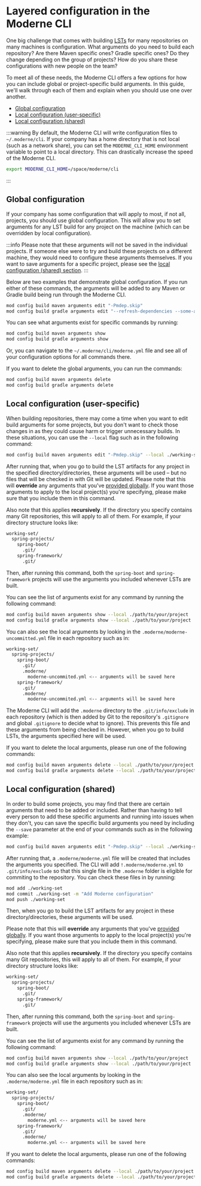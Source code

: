 # Layered configuration in the Moderne CLI

One big challenge that comes with building [LSTs](../../../administrator-documentation/moderne-platform/references/lossless-semantic-trees.md) for many repositories on many machines is configuration. What arguments do you need to build each repository? Are there Maven specific ones? Gradle specific ones? Do they change depending on the group of projects? How do you share these configurations with new people on the team?

To meet all of these needs, the Moderne CLI offers a few options for how you can include global or project-specific build arguments. In this guide, we'll walk through each of them and explain when you should use one over another.

* [Global configuration](#global-configuration)
* [Local configuration (user-specific)](#local-configuration-user-specific)
* [Local configuration (shared)](#local-configuration-shared)

:::warning
By default, the Moderne CLI will write configuration files to `~/.moderne/cli`. If your company has a home directory that is not local (such as a network share), you can set the `MODERNE_CLI_HOME` environment variable to point to a local directory. This can drastically increase the speed of the Moderne CLI.

```bash
export MODERNE_CLI_HOME=/space/moderne/cli
```
:::

## Global configuration

If your company has some configuration that will apply to most, if not all, projects, you should use global configuration. This will allow you to set arguments for any LST build for any project on the machine (which can be overridden by local configuration).

:::info
Please note that these arguments will not be saved in the individual projects. If someone else were to try and build these projects on a different machine, they would need to configure these arguments themselves. If you want to save arguments for a specific project, please see the [local configuration (shared) section](#local-configuration-shared).
:::

Below are two examples that demonstrate global configuration. If you run either of these commands, the arguments will be added to any Maven or Gradle build being run through the Moderne CLI.

```bash
mod config build maven arguments edit "-Pmdep.skip"
mod config build gradle arguments edit "--refresh-dependencies --some-additional-args"
```

You can see what arguments exist for specific commands by running:

```bash
mod config build maven arguments show
mod config build gradle arguments show
```

Or, you can navigate to the `~/.moderne/cli/moderne.yml` file and see all of your configuration options for all commands there.

If you want to delete the global arguments, you can run the commands:

```bash
mod config build maven arguments delete
mod config build gradle arguments delete
```

## Local configuration (user-specific)

When building repositories, there may come a time when you want to edit build arguments for some projects, but you don't want to check those changes in as they could cause harm or trigger unnecessary builds. In these situations, you can use the `--local` flag such as in the following command:

```bash
mod config build maven arguments edit "-Pmdep.skip" --local ./working-set
```

After running that, when you go to build the LST artifacts for any project in the specified directory/directories, these arguments will be used – but no files that will be checked in with Git will be updated. Please note that this will **override** any arguments that you've [provided globally](#global-configuration). If you want those arguments to apply to the local project(s) you're specifying, please make sure that you include them in this command.

Also note that this applies **recursively**. If the directory you specify contains many Git repositories, this will apply to all of them. For example, if your directory structure looks like:

```bash
working-set/
  spring-projects/
    spring-boot/
      .git/
    spring-framework/
      .git/
```

Then, after running this command, both the `spring-boot` and `spring-framework` projects will use the arguments you included whenever LSTs are built.

You can see the list of arguments exist for any command by running the following command:

```bash
mod config build maven arguments show --local ./path/to/your/project
mod config build gradle arguments show --local ./path/to/your/project
```

You can also see the local arguments by looking in the `.moderne/moderne-uncommitted.yml` file in each repository such as in:

```bash
working-set/
  spring-projects/
    spring-boot/
      .git/
      .moderne/
        moderne-uncommited.yml <-- arguments will be saved here
    spring-framework/
      .git/
      .moderne/
        moderne-uncommited.yml <-- arguments will be saved here
```

The Moderne CLI will add the `.moderne` directory to the `.git/info/exclude` in each repository (which is then added by Git to the repository's `.gitignore` and global `.gitignore` to decide what to ignore). This prevents this file and these arguments from being checked in. However, when you go to build LSTs, the arguments specified here will be used.

If you want to delete the local arguments, please run one of the following commands:

```bash
mod config build maven arguments delete --local ./path/to/your/project
mod config build gradle arguments delete --local ./path/to/your/project
```

## Local configuration (shared)

In order to build some projects, you may find that there are certain arguments that need to be added or included. Rather than having to tell every person to add these specific arguments and running into issues when they don't, you can save the specific build arguments you need by including the `--save` parameter at the end of your commands such as in the following example:

```bash
mod config build maven arguments edit "-Pmdep.skip" --local ./working-set --save
```

After running that, a `.moderne/moderne.yml` file will be created that includes the arguments you specified. The CLI will add `!.moderne/moderne.yml` to `.git/info/exclude` so that this single file in the `.moderne` folder is eligible for commiting to the repository. You can check these files in by running:

```bash
mod add ./working-set
mod commit ./working-set -m "Add Moderne configuration"
mod push ./working-set
```

Then, when you go to build the LST artifacts for any project in these directory/directories, these arguments will be used.

Please note that this will **override** any arguments that you've [provided globally](#global-configuration). If you want those arguments to apply to the local project(s) you're specifying, please make sure that you include them in this command.

Also note that this applies **recursively**. If the directory you specify contains many Git repositories, this will apply to all of them. For example, if your directory structure looks like:

```bash
working-set/
  spring-projects/
    spring-boot/
      .git/
    spring-framework/
      .git/
```

Then, after running this command, both the `spring-boot` and `spring-framework` projects will use the arguments you included whenever LSTs are built.

You can see the list of arguments exist for any command by running the following command:

```bash
mod config build maven arguments show --local ./path/to/your/project
mod config build gradle arguments show --local ./path/to/your/project 
```

You can also see the local arguments by looking in the `.moderne/moderne.yml` file in each repository such as in:

```bash
working-set/
  spring-projects/
    spring-boot/
      .git/
      .moderne/
        moderne.yml <-- arguments will be saved here
    spring-framework/
      .git/
      .moderne/
        moderne.yml <-- arguments will be saved here
```

If you want to delete the local arguments, please run one of the following commands:

```bash
mod config build maven arguments delete --local ./path/to/your/project
mod config build gradle arguments delete --local ./path/to/your/project
```
